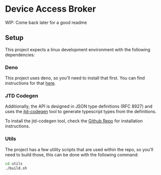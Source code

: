 # Device Access Broker

WIP: Come back later for a good readme

## Setup

This project expects a linux development environment with the following
dependencies:

### Deno

This project uses deno, so you'll need to install that first.
You can find instructions for that [here](https://deno.land/#installation).

### JTD Codegen

Additionally, the API is designed in JSON type definitions (RFC 8927) and uses
the [jtd-codegen](https://jsontypedef.com/docs/typescript-codegen/) tool to
generate typescript types from the definitions.

To install the jtd-codegen tool, check the
[Github Repo](https://github.com/jsontypedef/json-typedef-codegen) for
installation instructions.

### Utils

The project has a few utility scripts that are used within the repo, so you'll
need to build those, this can be done with the following command:

```bash
cd utils
./build.sh
```
